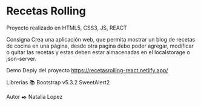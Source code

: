 # Recetas Rolling

Proyecto realizado en HTML5, CSS3, JS, REACT

Consigna
Crea una aplicación web, que permita mostrar un blog de recetas de cocina en una página, desde otra pagina debo poder agregar, modificar o quitar las recetas y estas deben estar almacenadas en el localstorage o json-server.

Demo Deply del proyecto https://recetasrolling-react.netlify.app/


Librerias 📚 
Bootstrap v5.3.2
SweetAlert2

Autor ✒️ Natalia Lopez
